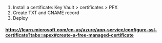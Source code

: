 1. Install a certificate: Key Vault > certificates > PFX
2. Create TXT and CNAME record
3. Deploy

#### https://learn.microsoft.com/en-us/azure/app-service/configure-ssl-certificate?tabs=apex#create-a-free-managed-certificate
